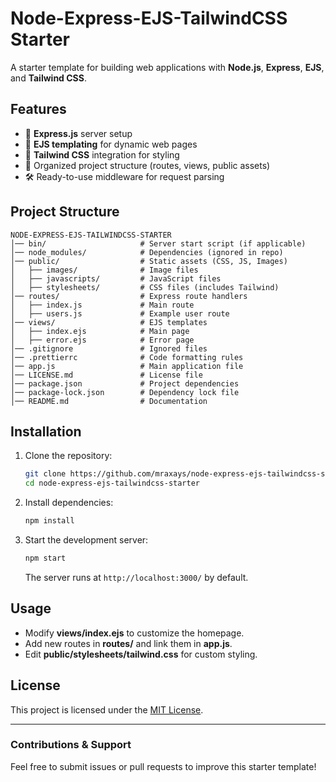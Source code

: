 # Node-Express-EJS-TailwindCSS Starter

A starter template for building web applications with **Node.js**, **Express**, **EJS**, and **Tailwind CSS**.

## Features
- 🚀 **Express.js** server setup
- 🎨 **EJS templating** for dynamic web pages
- 💨 **Tailwind CSS** integration for styling
- 📂 Organized project structure (routes, views, public assets)
- 🛠 Ready-to-use middleware for request parsing

## Project Structure
```
NODE-EXPRESS-EJS-TAILWINDCSS-STARTER
│── bin/                     # Server start script (if applicable)
│── node_modules/            # Dependencies (ignored in repo)
│── public/                  # Static assets (CSS, JS, Images)
│   ├── images/              # Image files
│   ├── javascripts/         # JavaScript files
│   ├── stylesheets/         # CSS files (includes Tailwind)
│── routes/                  # Express route handlers
│   ├── index.js             # Main route
│   ├── users.js             # Example user route
│── views/                   # EJS templates
│   ├── index.ejs            # Main page
│   ├── error.ejs            # Error page
│── .gitignore               # Ignored files
│── .prettierrc              # Code formatting rules
│── app.js                   # Main application file
│── LICENSE.md               # License file
│── package.json             # Project dependencies
│── package-lock.json        # Dependency lock file
│── README.md                # Documentation
```

## Installation
1. Clone the repository:
   ```sh
   git clone https://github.com/mraxays/node-express-ejs-tailwindcss-starter.git
   cd node-express-ejs-tailwindcss-starter
   ```
2. Install dependencies:
   ```sh
   npm install
   ```
3. Start the development server:
   ```sh
   npm start
   ```
   The server runs at `http://localhost:3000/` by default.

## Usage
- Modify **views/index.ejs** to customize the homepage.
- Add new routes in **routes/** and link them in **app.js**.
- Edit **public/stylesheets/tailwind.css** for custom styling.

## License
This project is licensed under the [MIT License](LICENSE.md).

---

### Contributions & Support
Feel free to submit issues or pull requests to improve this starter template!

